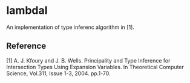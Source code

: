 lambdaI
========

An implementation of type inferenc algorithm in [1].

## Reference

[1] A. J. Kfoury and J. B. Wells.  Principality and Type Inference for Intersection Types Using Expansion Variables.  In Theoretical Computer Science, Vol.311, Issue 1-3, 2004.  pp.1-70.